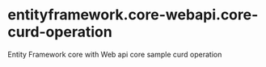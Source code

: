 # entityframework.core-webapi.core-curd-operation
Entity Framework core with Web api core sample curd operation
